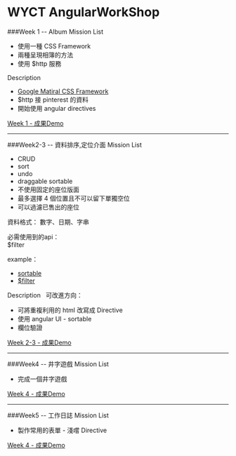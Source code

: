 # WYCT AngularWorkShop

###Week 1 -- Album
Mission List
  * 使用一種 CSS Framework
  * 兩種呈現相簿的方法
  * 使用 $http 服務

Description
  * [ Google Matiral CSS Framework ](http://www.getmdl.io/) 
  * $http 接 pinterest 的資料
  * 開始使用 angular directives
 
<a href="http://ilandy.github.io/AngularWorkShop/weekOne/" target="_blank">Week 1 - 成果Demo</a>

---

###Week2-3 -- 資料排序,定位介面
Mission List
  * CRUD
  * sort
  * undo
  * draggable sortable
  * 不使用固定的座位版面
  * 最多選擇 4 個位置且不可以留下單獨空位
  * 可以過濾已售出的座位

資料格式：
數字、日期、字串

必需使用到的api：<br>
 $filter

example：<br>
  * <a href="https://jqueryui.com/draggable/#sortable" target="_blank">sortable</a> <br>
  * <a href="https://docs.angularjs.org/api/ng/service/$filter" target="_blank">$filter</a>

Description
&nbsp;&nbsp;可改進方向：
  * 可將重複利用的 html 改寫成 Directive
  * 使用 angular UI - sortable
  * 欄位驗證

<a href="http://ilandy.github.io/AngularWorkShop/weekTwo/" target="_blank">Week 2-3 - 成果Demo</a>

---

###Week4 -- 井字遊戲
Mission List
  * 完成一個井字遊戲

<a href="http://ilandy.github.io/AngularWorkShop/weekFour/" target="_blank">Week 4 - 成果Demo</a>

---

###Week5 -- 工作日誌
Mission List
  * 製作常用的表單 - 淺嚐 Directive 

<a href="http://ilandy.github.io/AngularWorkShop/weekFive/build/" target="_blank">Week 4 - 成果Demo</a>

